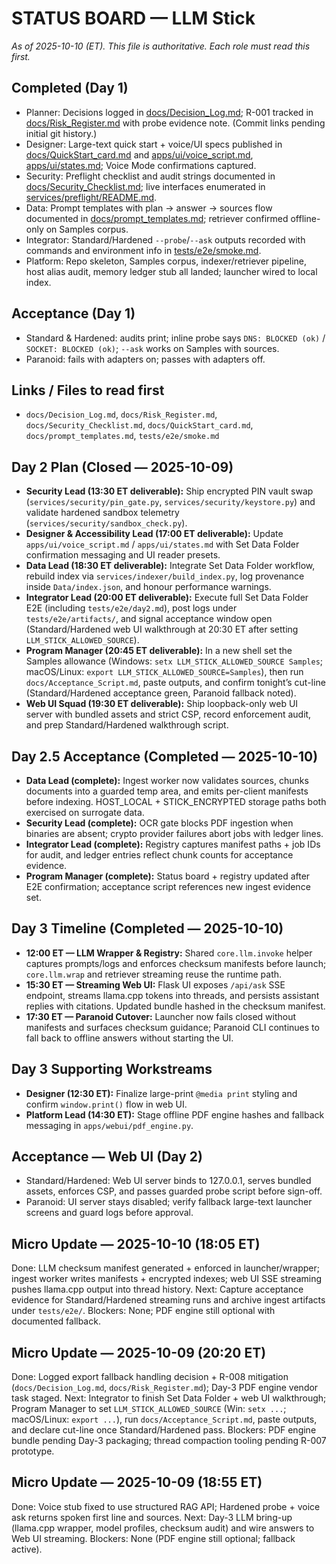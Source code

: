 # STATUS BOARD — LLM Stick
_As of 2025-10-10 (ET). This file is authoritative. Each role must read this first._

## Completed (Day 1)
- Planner: Decisions logged in [docs/Decision_Log.md](docs/Decision_Log.md); R-001 tracked in [docs/Risk_Register.md](docs/Risk_Register.md) with probe evidence note. (Commit links pending initial git history.)
- Designer: Large-text quick start + voice/UI specs published in [docs/QuickStart_card.md](docs/QuickStart_card.md) and [apps/ui/voice_script.md](../apps/ui/voice_script.md), [apps/ui/states.md](../apps/ui/states.md); Voice Mode confirmations captured.
- Security: Preflight checklist and audit strings documented in [docs/Security_Checklist.md](docs/Security_Checklist.md); live interfaces enumerated in [services/preflight/README.md](../services/preflight/README.md).
- Data: Prompt templates with plan → answer → sources flow documented in [docs/prompt_templates.md](docs/prompt_templates.md); retriever confirmed offline-only on Samples corpus.
- Integrator: Standard/Hardened `--probe`/`--ask` outputs recorded with commands and environment info in [tests/e2e/smoke.md](../tests/e2e/smoke.md).
- Platform: Repo skeleton, Samples corpus, indexer/retriever pipeline, host alias audit, memory ledger stub all landed; launcher wired to local index.

## Acceptance (Day 1)
- Standard & Hardened: audits print; inline probe says `DNS: BLOCKED (ok)` / `SOCKET: BLOCKED (ok)`; `--ask` works on Samples with sources.
- Paranoid: fails with adapters on; passes with adapters off.

## Links / Files to read first
- `docs/Decision_Log.md`, `docs/Risk_Register.md`, `docs/Security_Checklist.md`, `docs/QuickStart_card.md`, `docs/prompt_templates.md`, `tests/e2e/smoke.md`

## Day 2 Plan (Closed — 2025-10-09)
- **Security Lead (13:30 ET deliverable):** Ship encrypted PIN vault swap (`services/security/pin_gate.py`, `services/security/keystore.py`) and validate hardened sandbox telemetry (`services/security/sandbox_check.py`).
- **Designer & Accessibility Lead (17:00 ET deliverable):** Update `apps/ui/voice_script.md` / `apps/ui/states.md` with Set Data Folder confirmation messaging and UI reader presets.
- **Data Lead (18:30 ET deliverable):** Integrate Set Data Folder workflow, rebuild index via `services/indexer/build_index.py`, log provenance inside `Data/index.json`, and honour performance warnings.
- **Integrator Lead (20:00 ET deliverable):** Execute full Set Data Folder E2E (including `tests/e2e/day2.md`), post logs under `tests/e2e/artifacts/`, and signal acceptance window open (Standard/Hardened web UI walkthrough at 20:30 ET after setting `LLM_STICK_ALLOWED_SOURCE`).
- **Program Manager (20:45 ET deliverable):** In a new shell set the Samples allowance (Windows: `setx LLM_STICK_ALLOWED_SOURCE Samples`; macOS/Linux: `export LLM_STICK_ALLOWED_SOURCE=Samples`), then run `docs/Acceptance_Script.md`, paste outputs, and confirm tonight’s cut-line (Standard/Hardened acceptance green, Paranoid fallback noted).
- **Web UI Squad (19:30 ET deliverable):** Ship loopback-only web UI server with bundled assets and strict CSP, record enforcement audit, and prep Standard/Hardened walkthrough script.

## Day 2.5 Acceptance (Completed — 2025-10-10)
- **Data Lead (complete):** Ingest worker now validates sources, chunks documents into a guarded temp area, and emits per-client manifests before indexing. HOST_LOCAL + STICK_ENCRYPTED storage paths both exercised on surrogate data.
- **Security Lead (complete):** OCR gate blocks PDF ingestion when binaries are absent; crypto provider failures abort jobs with ledger lines.
- **Integrator Lead (complete):** Registry captures manifest paths + job IDs for audit, and ledger entries reflect chunk counts for acceptance evidence.
- **Program Manager (complete):** Status board + registry updated after E2E confirmation; acceptance script references new ingest evidence set.

## Day 3 Timeline (Completed — 2025-10-10)
- **12:00 ET — LLM Wrapper & Registry:** Shared `core.llm.invoke` helper captures prompts/logs and enforces checksum manifests before launch; `core.llm.wrap` and retriever streaming reuse the runtime path.
- **15:30 ET — Streaming Web UI:** Flask UI exposes `/api/ask` SSE endpoint, streams llama.cpp tokens into threads, and persists assistant replies with citations. Updated bundle hashed in the checksum manifest.
- **17:30 ET — Paranoid Cutover:** Launcher now fails closed without manifests and surfaces checksum guidance; Paranoid CLI continues to fall back to offline answers without starting the UI.

## Day 3 Supporting Workstreams
- **Designer (12:30 ET):** Finalize large-print `@media print` styling and confirm `window.print()` flow in web UI.
- **Platform Lead (14:30 ET):** Stage offline PDF engine hashes and fallback messaging in `apps/webui/pdf_engine.py`.

## Acceptance — Web UI (Day 2)
- Standard/Hardened: Web UI server binds to 127.0.0.1, serves bundled assets, enforces CSP, and passes guarded probe script before sign-off.
- Paranoid: UI server stays disabled; verify fallback large-text launcher screens and guard logs before approval.

## Micro Update — 2025-10-10 (18:05 ET)
Done: LLM checksum manifest generated + enforced in launcher/wrapper; ingest worker writes manifests + encrypted indexes; web UI SSE streaming pushes llama.cpp output into thread history.
Next: Capture acceptance evidence for Standard/Hardened streaming runs and archive ingest artifacts under `tests/e2e/`.
Blockers: None; PDF engine still optional with documented fallback.

## Micro Update — 2025-10-09 (20:20 ET)
Done: Logged export fallback handling decision + R-008 mitigation (`docs/Decision_Log.md`, `docs/Risk_Register.md`); Day-3 PDF engine vendor task staged.
Next: Integrator to finish Set Data Folder + web UI walkthrough; Program Manager to set `LLM_STICK_ALLOWED_SOURCE` (Win: `setx ...`; macOS/Linux: `export ...`), run `docs/Acceptance_Script.md`, paste outputs, and declare cut-line once Standard/Hardened pass.
Blockers: PDF engine bundle pending Day-3 packaging; thread compaction tooling pending R-007 prototype.

## Micro Update — 2025-10-09 (18:55 ET)
Done: Voice stub fixed to use structured RAG API; Hardened probe + voice ask returns spoken first line and sources.
Next: Day-3 LLM bring-up (llama.cpp wrapper, model profiles, checksum audit) and wire answers to Web UI streaming.
Blockers: None (PDF engine still optional; fallback active).
